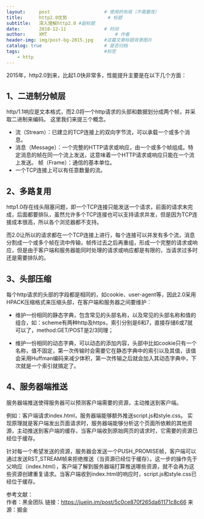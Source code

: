```yaml
---
layout:     post   				    # 使用的布局（不需要改）
title:      http2.0优势 				# 标题 
subtitle:   深入理解http2.0 #副标题
date:       2018-12-11 				# 时间
author:     XMT 						# 作者
header-img: img/post-bg-2015.jpg 	#这篇文章标题背景图片
catalog: true 						# 是否归档
tags:								#标签
    - http
---
```


2015年，http2.0到来，比起1.0快非常多，性能提升主要是在以下几个方面：
## 1、二进制分帧层
http/1.1响应是文本格式，而2.0将一个http请求的头部和数据划分成两个帧，并采取二进制来编码。
这里我们来提三个概念。  

* 流（Stream）：已建立的TCP连接上的双向字节流，可以承载一个或多个消息。
* 消息（Message）：一个完整的HTTP请求或响应，由一个或多个帧组成。特定消息的帧在同一个流上发送，这意味着一个HTTP请求或响应只能在一个流上发送。
帧（Frame）：通信的基本单位。
* 一个TCP连接上可以有任意数量的流。

## 2、多路复用
http1.0存在线头阻塞问题，即一个TCP连接只能发送一个请求，前面的请求未完成，后面都要排队，虽然允许多个TCP连接也可以支持请求并发，但是因为TCP连接成本很高，所以各个浏览器都不支持。 

而2.0让所以的请求都在一个TCP连接上进行，每个连接可以并发有多个流，消息分割成一个或多个帧在流中传输，帧传过去之后再重组，形成一个完整的请求或响应，但是由于客户端和服务器能同时处理的请求或响应都是有限的，当请求过多时还是需要排队的。  

## 3、头部压缩
每个http请求的头部的字段都是相同的，如cookie、user-agent等，因此2.0采用HPACK压缩格式来压缩头部，在客户端和服务器之间要维护：  
* 维护一份相同的静态字典，包含常见的头部名称，以及常见的头部名称和值的组合，如：scheme有两种http及https，索引分别是6和7，直接存储6或7就可以了，method:GET/POST是2/3同理； 

* 维护一份相同的动态字典，可以动态的添加内容，头部中比如cookie只有一个名称，值不固定，第一次传输时会需要它在静态字典中的索引以及其值，该值会采用Huffman编码来减少体积，第一次传输之后就会加入其动态字典中，下次就是一个索引就搞定了。

## 4、服务器端推送
服务器端推送使得服务器可以预测客户端需要的资源，主动推送到客户端。

例如：客户端请求index.html，服务器端能够额外推送script.js和style.css。 实现原理就是客户端发出页面请求时，服务器端能够分析这个页面所依赖的其他资源，主动推送到客户端的缓存，当客户端收到原始网页的请求时，它需要的资源已经位于缓存。  

针对每一个希望发送的资源，服务器会发送一个PUSH_PROMISE帧，客户端可以通过发送RST_STREAM帧来拒绝推送（当资源已经位于缓存）。这一步的操作先于父响应（index.html），客户端了解到服务器端打算推送哪些资源，就不会再为这些资源创建重复请求。当客户端收到index.html的响应时，script.js和style.css已经位于缓存。

参考文献：  
作者：黑金团队
链接：https://juejin.im/post/5c0ce870f265da61171c8c66
来源：掘金
